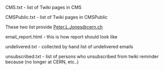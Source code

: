 CMS.txt - list of Twiki pages in CMS

CMSPublic.txt - list of Twiki pages in CMSPublic

These two list provide Peter.L.Jones@cern.ch

email_report.html - this is how report should look like

undelivered.txt - collected by hand list of undelivered emails

unsubscribed.txt - list of persons who unsubscribed from twiki reminder because (no longer at CERN, etc..)

